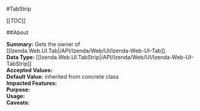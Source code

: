 #TabStrip

[[_TOC_]]

##About

**Summary:** Gets the owner of [[Izenda.Web.UI.Tab|/API/Izenda/Web/UI/Izenda-Web-UI-Tab]].  
**Data Type:** [[Izenda.Web.UI.TabStrip|/API/Izenda/Web/UI/Izenda-Web-UI-TabStrip]]  
**Accepted Values:**   
**Default Value:** inherited from concrete class  
**Impacted Features:**   
**Purpose:**   
**Usage:**   
**Caveats:**   

